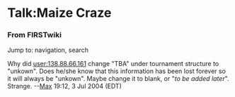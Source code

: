 # Talk:Maize Craze

### From FIRSTwiki

Jump to: navigation, search

Why did [user:138.88.66.161](/index.php?title=User:138.88.66.161&action=edit
"User:138.88.66.161" ) change "TBA" under tournament structure to "unkown".
Does he/she know that this information has been lost forever so it will always
be "unkown". Maybe change it to blank, or "_to be added later_". Strange.
--[Max](User:Max "User:Max" ) 19:12, 3 Jul 2004 (EDT)

